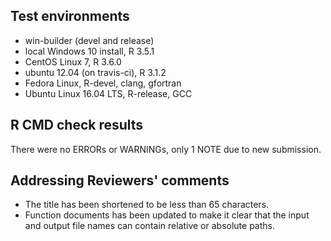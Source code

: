## Test environments
- win-builder (devel and release)
- local Windows 10 install, R 3.5.1
- CentOS Linux 7, R 3.6.0
- ubuntu 12.04 (on travis-ci), R 3.1.2
- Fedora Linux, R-devel, clang, gfortran
- Ubuntu Linux 16.04 LTS, R-release, GCC


## R CMD check results
There were no ERRORs or WARNINGs, only 1 NOTE due to new submission. 

## Addressing Reviewers' comments
- The title has been shortened to be less than 65 characters.
- Function documents has been updated to make it clear that the input and output file names can contain relative or absolute paths.
